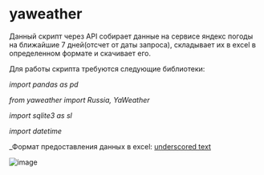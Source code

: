 # yaweather

Данный скрипт через API собирает данные на сервисе яндекс погоды на ближайшие 7 дней(отсчет от даты запроса), складывает их в excel в определенном формате и скачивает его.

Для работы скрипта требуются следующие библиотеки:

*import pandas as pd*

*from yaweather import Russia, YaWeather*

*import sqlite3 as sl*

*import datetime*

_Формат предоставления данных в excel: <u>underscored text </u>

![image](https://user-images.githubusercontent.com/111370737/193848817-e78875ad-96b5-4b36-b651-1e79144d87de.png)
